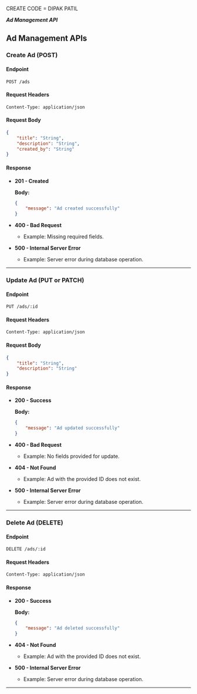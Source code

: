 CREATE CODE = DIPAK PATIL 
  

   *****Ad Management API*****




## Ad Management APIs

### Create Ad (POST)

#### Endpoint
```
POST /ads
```

#### Request Headers
```
Content-Type: application/json
```

#### Request Body
```json
{
    "title": "String",
    "description": "String",
    "created_by": "String"
}
```

#### Response

- **201 - Created**

  **Body:**
  ```json
  {
      "message": "Ad created successfully"
  }
  ```

- **400 - Bad Request**
  - Example: Missing required fields.

- **500 - Internal Server Error**
  - Example: Server error during database operation.

---

### Update Ad (PUT or PATCH)

#### Endpoint
```
PUT /ads/:id
```

#### Request Headers
```
Content-Type: application/json
```

#### Request Body
```json
{
    "title": "String",
    "description": "String"
}
```

#### Response

- **200 - Success**

  **Body:**
  ```json
  {
      "message": "Ad updated successfully"
  }
  ```

- **400 - Bad Request**
  - Example: No fields provided for update.

- **404 - Not Found**
  - Example: Ad with the provided ID does not exist.

- **500 - Internal Server Error**
  - Example: Server error during database operation.

---

### Delete Ad (DELETE)

#### Endpoint
```
DELETE /ads/:id
```

#### Request Headers
```
Content-Type: application/json
```

#### Response

- **200 - Success**

  **Body:**
  ```json
  {
      "message": "Ad deleted successfully"
  }
  ```

- **404 - Not Found**
  - Example: Ad with the provided ID does not exist.

- **500 - Internal Server Error**
  - Example: Server error during database operation.

---